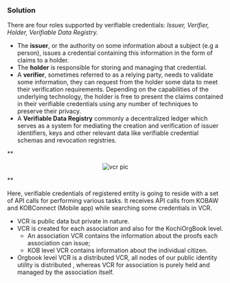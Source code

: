### Solution
There are four roles supported by verifiable credentials:
*Issuer, Verifier, Holder, Verifiable Data Registry.*

- The **issuer**, or the authority on some information about a subject (e.g a person), issues a credential containing this information in the form of claims to a holder. 
- The **holder** is responsible for storing and managing that credential. 
- A **verifier**, sometimes referred to as a relying party, needs to validate some information, they can request from the holder some data to meet their verification requirements. Depending on the capabilities of the underlying technology, the holder is free to present the claims contained in their verifiable credentials using any number of techniques to preserve their privacy.
- A **Verifiable Data Registry** commonly a decentralized ledger which serves as a system for mediating the creation and verification of issuer identifiers, keys and other relevant data like verifiable credential schemas and revocation registries.




**<p style="text-align: center;">
![vcr pic](https://github.com/Noureen124/KOBVCR/Website/images/vcr%20pic.png)

</p>**




Here, verifiable credentials of registered entity is going to reside with a set of API calls for performing various tasks. It receives API calls from KOBAW and KOBConnect (Mobile app) while searching some credentials in VCR.

- VCR is public data but private in nature.
- VCR is created for each association and also for the KochiOrgBook level. 
    - An association VCR contains the information about the proofs each association can issue;
    - KOB level VCR contains information about the individual citizen.
- Orgbook level VCR is a distributed VCR, all nodes of our public identity utility is distributed , whereas VCR for association is purely held and managed by the association itself.


